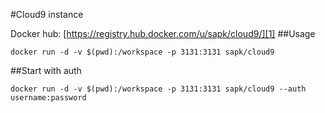 #Cloud9 instance

Docker hub: [https://registry.hub.docker.com/u/sapk/cloud9/][1]
##Usage

    docker run -d -v $(pwd):/workspace -p 3131:3131 sapk/cloud9

##Start with auth

    docker run -d -v $(pwd):/workspace -p 3131:3131 sapk/cloud9 --auth username:password
